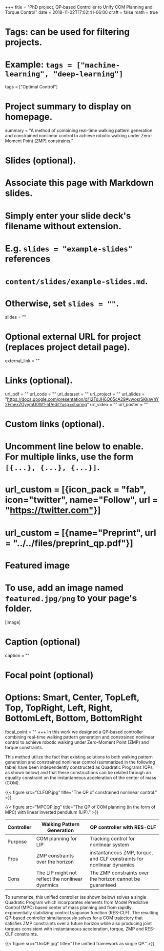 +++
title = "PhD project, QP-based Controller to Unify COM Planning and Torque Control"
date = 2018-11-02T17:02:41-06:00
draft = false
math = true

# Tags: can be used for filtering projects.
# Example: `tags = ["machine-learning", "deep-learning"]`
tags = ["Optimal Control"]

# Project summary to display on homepage.
summary = "A method of combining real-time walking pattern generation and constrained nonlinear control to achieve robotic walking under Zero-Moment Point (ZMP) constraints."

# Slides (optional).
#   Associate this page with Markdown slides.
#   Simply enter your slide deck's filename without extension.
#   E.g. `slides = "example-slides"` references 
#   `content/slides/example-slides.md`.
#   Otherwise, set `slides = ""`.
slides = ""

# Optional external URL for project (replaces project detail page).
external_link = ""

# Links (optional).
url_pdf = ""
url_code = ""
url_dataset = ""
url_project = ""
url_slides = "https://docs.google.com/presentation/d/12TdJH6Q65cA29AywosrSKkaVhY2FmexZOyymU0W1-l4/edit?usp=sharing"
url_video = ""
url_poster = ""

# Custom links (optional).
#   Uncomment line below to enable. For multiple links, use the form `[{...}, {...}, {...}]`.
# url_custom = [{icon_pack = "fab", icon="twitter", name="Follow", url = "https://twitter.com"}]
# url_custom = [{name="Preprint", url = "../../files/preprint_qp.pdf"}]

# Featured image
# To use, add an image named `featured.jpg/png` to your page's folder. 
[image]
  # Caption (optional)
  caption = ""

  # Focal point (optional)
  # Options: Smart, Center, TopLeft, Top, TopRight, Left, Right, BottomLeft, Bottom, BottomRight
  focal_point = ""
+++
In this work we designed a QP-based controller combining real-time walking pattern generation and constrained nonlinear control to achieve robotic walking under Zero-Moment Point (ZMP) and torque constraints. 

This method utilize the fact that existing solutions to both walking pattern generation and constrained nonlinear control (summarized in the following table) have been independently constructed as Quadratic Programs (QPs, as shown below) and that these constructions can be related through an equality constraint on the instantaneous acceleration of the center of mass (COM). 

{{< figure src="CLFQP.jpg" title="The QP of constrained nonlinear control." >}}

{{< figure src="MPCQP.jpg" title="The QP of COM planning (in the form of MPC) with linear inverted pendulum (LIP)." >}}


| Controller                    | Walking Pattern Generation     | QP controller with RES-CLF     |
| ------------------------------| ------------------------------ | ------------------------------ |
| Purpose                       | COM planning for LIP			 | Tracking control for nonlinear system					      |
| Pros                          | ZMP constraints over the horizon  | instantaneous ZMP, torque, and CLF constraints for nonlinear dynamics						  |
| Cons                          | The LIP might not reflect the nonlinear dyanmics | The ZMP constraints over the horizon cannot be guaranteed

To summarize, this unified controller (as shown below) solves a single Quadratic Program which incorporates elements from Model Predictive Control (MPC) based center of mass planning and from rapidly exponentially stabilizing control Lyapunov function (RES-CLF). The resulting QP-based controller simultaneously solves for a COM trajectory that satisﬁes ZMP constraints over a future horizon while also producing joint torques consistent with instantaneous acceleration, torque, ZMP and RES-CLF constraints.

{{< figure src="UniQP.jpg" title="The unified framework as single QP." >}}